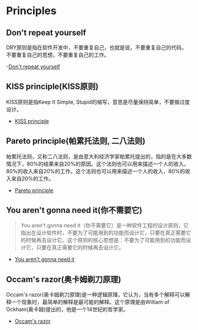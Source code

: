 # Principles

## Don't repeat yourself

DRY原则是指在软件开发中，不要重复自己，也就是说，不要重复自己的代码，不要重复自己的思想，不要重复自己的工作。

-[Don't repeat yourself](https://en.wikipedia.org/wiki/Don%27t_repeat_yourself)

## KISS principle(KISS原则)

KISS原则是指Keep It Simple, Stupid的缩写，意思是尽量保持简单，不要做过度设计。

- [KISS principle](https://en.wikipedia.org/wiki/KISS_principle)

## Pareto principle(帕累托法则, 二八法则)

帕累托法则，又称二八法则，是由意大利经济学家帕累托提出的，指的是在大多数情况下，80%的结果来自20%的原因。这个法则也可以用来描述一个人的收入，80%的收入来自20%的工作。这个法则也可以用来描述一个人的收入，80%的收入来自20%的工作。

- [Pareto principle](https://en.wikipedia.org/wiki/Pareto_principle)

## You aren't gonna need it(你不需要它)

> You aren't gonna need
> it（你不需要它）是一种软件工程的设计原则，它指出在设计软件时，不要为了可能用到的功能而设计它，只要在真正需要它的时候再去设计它。这个原则的核心思想是：不要为了可能用到的功能而设计它，只要在真正需要它的时候再去设计它。

- [You aren't gonna need it](https://en.wikipedia.org/wiki/You_aren%27t_gonna_need_it)

## Occam's razor(奥卡姆剃刀原理)

Occam's razor(奥卡姆剃刀原理)是一种逻辑原理，它认为，当有多个解释可以解释一个现象时，最简单的解释是最可能的解释。这个原理是由William
of Ockham(奥卡姆)提出的，他是一个14世纪的哲学家。

- [Occam's razor](https://en.wikipedia.org/wiki/Occam%27s_razor)